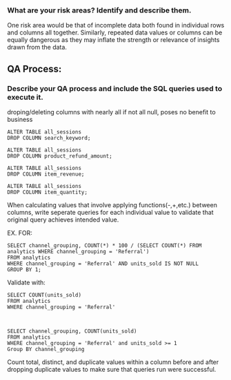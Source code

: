 ### What are your risk areas? Identify and describe them.

One risk area would be that of incomplete data both found in individual rows and columns all together. Similarly, repeated data values or columns can be equally dangerous as they may inflate the strength or relevance of insights drawn from the data.  


## QA Process:
### Describe your QA process and include the SQL queries used to execute it.

droping/deleting columns with nearly all if not all null, poses no benefit to business
```
ALTER TABLE all_sessions
DROP COLUMN search_keyword;

ALTER TABLE all_sessions
DROP COLUMN product_refund_amount;

ALTER TABLE all_sessions
DROP COLUMN item_revenue;

ALTER TABLE all_sessions
DROP COLUMN item_quantity;
```

When calculating values that involve applying functions(-,+,etc.) between columns, write seperate queries for each individual value to validate that original query achieves intended value. 

EX. FOR: 
```
SELECT channel_grouping, COUNT(*) * 100 / (SELECT COUNT(*) FROM analytics WHERE channel_grouping = 'Referral')
FROM analytics
WHERE channel_grouping = 'Referral' AND units_sold IS NOT NULL
GROUP BY 1;
``` 

Validate with: 
```					  
SELECT COUNT(units_sold) 
FROM analytics
WHERE channel_grouping = 'Referral'
	
						  
						  
SELECT channel_grouping, COUNT(units_sold)
FROM analytics
WHERE channel_grouping = 'Referral' and units_sold >= 1 
Group BY channel_grouping
```

Count total, distinct, and duplicate values within a column before and after dropping duplicate values to make sure that queries run were successful. 